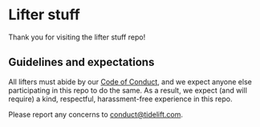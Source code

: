 # Lifter stuff

Thank you for visiting the lifter stuff repo! 

## Guidelines and expectations
All lifters must abide by our [Code of Conduct](https://github.com/tidelift/lifter-stuff/blob/master/code-of-conduct.md), and we expect anyone else participating in this repo to do the same. As a result, we expect (and will require) a kind, respectful, harassment-free experience in this repo.

Please report any concerns to conduct@tidelift.com.

